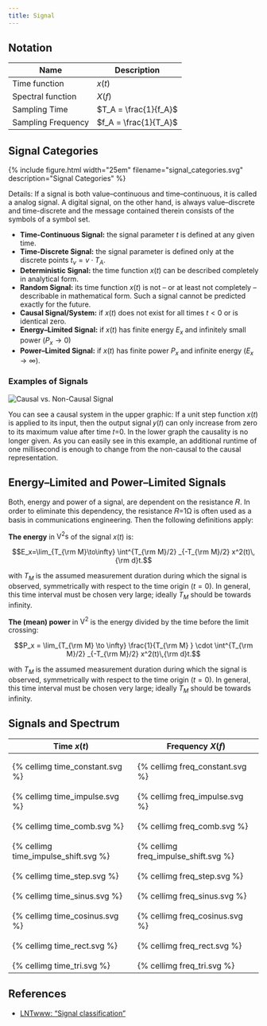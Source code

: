 ```yaml
---
title: Signal
---
```


<style>
.svgtab table{table-layout: fixed;} 
.svgtab td{width: 15em; padding-top: 1em!important;}
</style>


## Notation

| Name               | Description  |
|--------------------|--------------|
| Time function      | $x(t)$                 |
| Spectral function  | $X(f)$                 |
| Sampling Time      | $T_A = \frac{1}{f_A}$  |
| Sampling Frequency | $f_A = \frac{1}{T_A}$  |



## Signal Categories

{% include figure.html width="25em" filename="signal_categories.svg" description="Signal Categories" %}


Details: If a signal is both value–continuous  and  time–continuous, it is called a  analog signal. A  digital signal,  on the other hand,  is always value–discrete  and  time-discrete and the message contained therein consists of the symbols of a symbol set.



* **Time-Continuous Signal:** the signal parameter $t$ is defined at any given time.
* **Time-Discrete Signal:** the signal parameter is defined only at the discrete points $t_v = v \cdot T_A$.
* **Deterministic Signal:** the time function $x(t)$ can be described completely in analytical form.
* **Random Signal:** its time function $x(t)$ is not – or at least not completely – describable in mathematical form.  Such a signal cannot be predicted exactly for the future.
* **Causal Signal/System:** if $x(t)$ does not exist for all times $t < 0$ or is identical zero.
* **Energy–Limited Signal:** if $x(t)$ has finite energy $E_x$ and infinitely small power ($P_x \to 0$)
* **Power–Limited Signal:** if $x(t)$ has finite power $P_x$ and infinite energy $(E_x \to \infty)$.



### Examples of Signals

![Causal vs. Non-Causal Signal](https://en.lntwww.de/images/9/9e/EN_Sig_T_1_2_S2_v2.png)

You can see a causal system in the upper graphic: If a unit step function $x(t)$ is applied to its input, then the output signal 𝑦(𝑡) can only increase from zero to its maximum value after time 𝑡=0. In the lower graph the causality is no longer given. As you can easily see in this example, an additional runtime of one millisecond is enough to change from the non-causal to the causal representation.


## Energy–Limited and Power–Limited Signals
Both, energy and power of a signal, are dependent on the resistance 𝑅. In order to eliminate this dependency, the resistance 𝑅=1Ω is often used as a basis in communications engineering. Then the following definitions apply:

**The energy** in $\si{\text{V}^2\text{s}}$ of the signal $x(t)$ is:

$$E_x=\lim_{T_{\rm M}\to\infty} \int^{T_{\rm M}/2} _{-T_{\rm M}/2} x^2(t)\,{\rm d}t.$$

with $T_M$ is the assumed measurement duration during which the signal is observed, symmetrically with respect to the time origin ($t=0$).  In general, this time interval must be chosen very large; ideally $T_M$ should be towards infinity.

**The (mean) power** in $\si{\text{V}^2}$ is the energy divided by the time before the limit crossing:

$$P_x = \lim_{T_{\rm M}	\to \infty} \frac{1}{T_{\rm M} } \cdot \int^{T_{\rm M}/2} _{-T_{\rm M}/2} x^2(t)\,{\rm d}t.$$

with $T_M$ is the assumed measurement duration during which the signal is observed, symmetrically with respect to the time origin ($t=0$).  In general, this time interval must be chosen very large; ideally $T_M$ should be towards infinity.





## Signals and Spectrum

<div class="svgtab">

| Time $x(t)$                     | Frequency $X(f)$                |
|---------------------------------|---------------------------------|
| {% cellimg time_constant.svg %} | {% cellimg freq_constant.svg %} |
| {% cellimg time_impulse.svg %}  | {% cellimg freq_impulse.svg %}  |
| {% cellimg time_comb.svg %}     | {% cellimg freq_comb.svg %}     |
| {% cellimg time_impulse_shift.svg %} | {% cellimg freq_impulse_shift.svg %} |
| {% cellimg time_step.svg %}     | {% cellimg freq_step.svg %}     |
| {% cellimg time_sinus.svg %}    | {% cellimg freq_sinus.svg %}    |
| {% cellimg time_cosinus.svg %}  | {% cellimg freq_cosinus.svg %}  |
| {% cellimg time_rect.svg %}     | {% cellimg freq_rect.svg %}     |
| {% cellimg time_tri.svg %}      | {% cellimg freq_tri.svg %}      |

</div>


## References
* [LNTwww: “Signal classification”](https://en.lntwww.de/Signal_Representation/Signal_classification)




